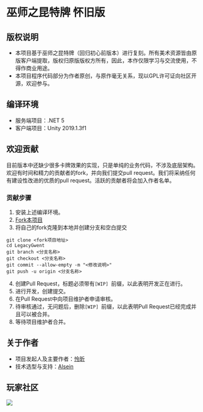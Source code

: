 # 巫师之昆特牌 怀旧版

## 版权说明

+ 本项目基于巫师之昆特牌（回归初心前版本）进行复刻。所有美术资源皆由原版客户端提取，版权归原版版权方所有，因此，本作仅限学习与交流使用，不得作商业用途。
+ 本项目程序代码部分为作者原创，与原作毫无关系，现以GPL许可证向社区开源，欢迎参与。

## 编译环境

+ 服务端项目：.NET 5
+ 客户端项目：Unity 2019.1.3f1

## 欢迎贡献

目前版本中还缺少很多卡牌效果的实现，只是单纯的业务代码，不涉及底层架构。欢迎有时间和精力的贡献者的fork，并向我们提交pull request。我们将采纳任何有建设性改进的优质的pull request。活跃的贡献者将会加入作者名单。

### 贡献步骤

1. 安装上述编译环境。
2. <a href="https://github.com/LegacyGwent/LegacyGwent/fork">Fork本项目</a>
3. 将自己的fork克隆到本地并创建分支和空白提交
```
git clone <fork项目地址>
cd LegacyGwent
git branch <分支名称>
git checkout <分支名称>
git commit --allow-empty -m "<修改说明>"
git push -u origin <分支名称>
```
4. 创建Pull Request，标题必须带有`[WIP] `前缀，以此表明开发正在进行。
5. 进行开发，创建提交。
6. 在Pull Request中向项目维护者申请审核。
7. 待审核通过，无问题后，删除`[WIP] `前缀，以此表明Pull Request已经完成并且可以被合并。
8. 等待项目维护者合并。

## 关于作者

+ 项目发起人及主要作者：<a href="https://github.com/DeusSeuca">怜昕</a>
+ 技术选型与支持：<a href="https://github.com/AlseinX">Alsein</a>

## 玩家社区

<img src="https://github.com/DeusSeuca/Cynthia.Card/raw/master/assets/group.png" />

